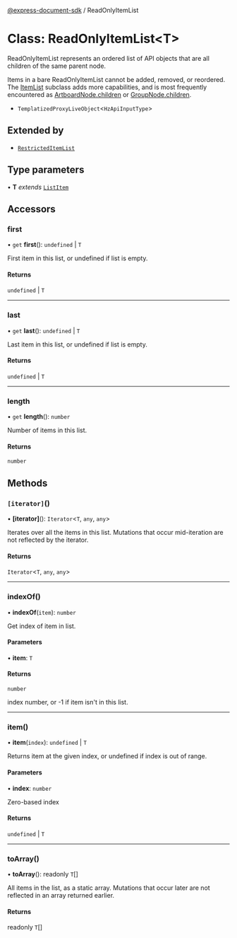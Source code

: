[@express-document-sdk](../overview.md) / ReadOnlyItemList
# Class: ReadOnlyItemList<T\>

ReadOnlyItemList represents an ordered list of API objects that are all children of the same parent node.

Items in a bare ReadOnlyItemList cannot be added, removed, or reordered. The [ItemList](ItemList.md) subclass adds more
capabilities, and is most frequently encountered as [ArtboardNode.children](ArtboardNode.md#children) or [GroupNode.children](GroupNode.md#children).



- `TemplatizedProxyLiveObject`<`HzApiInputType`\>


## Extended by


- [`RestrictedItemList`](RestrictedItemList.md)


## Type parameters

• **T** *extends* [`ListItem`](../interfaces/ListItem.md)

## Accessors

### first

• `get` **first**(): `undefined` \| `T`

First item in this list, or undefined if list is empty.

#### Returns

`undefined` \| `T`

---

### last

• `get` **last**(): `undefined` \| `T`

Last item in this list, or undefined if list is empty.

#### Returns

`undefined` \| `T`

---

### length

• `get` **length**(): `number`

Number of items in this list.

#### Returns

`number`

## Methods

### `[iterator]`()

• **\[iterator\]**(): `Iterator`<`T`, `any`, `any`\>

Iterates over all the items in this list. Mutations that occur mid-iteration are not reflected by the iterator.

#### Returns

`Iterator`<`T`, `any`, `any`\>

---

### indexOf()

• **indexOf**(`item`): `number`

Get index of item in list.

#### Parameters

• **item**: `T`

#### Returns

`number`

index number, or -1 if item isn't in this list.

---

### item()

• **item**(`index`): `undefined` \| `T`

Returns item at the given index, or undefined if index is out of range.

#### Parameters

• **index**: `number`

Zero-based index

#### Returns

`undefined` \| `T`

---

### toArray()

• **toArray**(): readonly `T`[]

All items in the list, as a static array. Mutations that occur later are not reflected in an array returned earlier.

#### Returns

readonly `T`[]
